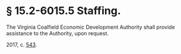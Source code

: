 # § 15.2-6015.5 Staffing.

<p>The Virginia Coalfield Economic Development Authority shall provide assistance to the Authority, upon request.</p><p>2017, c. <a href='http://lis.virginia.gov/cgi-bin/legp604.exe?171+ful+CHAP0543'>543</a>.</p>